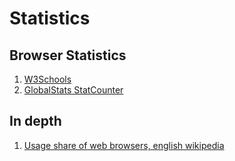 # Statistics
## Browser Statistics
1. [W3Schools](https://www.w3schools.com/browsers/default.asp)
2. [GlobalStats StatCounter](https://gs.statcounter.com/)

## In depth
1. [Usage share of web browsers, english wikipedia](https://en.wikipedia.org/wiki/Usage_share_of_web_browsers)